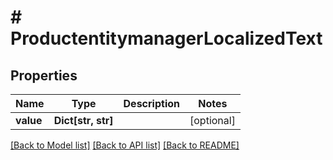# # ProductentitymanagerLocalizedText


## Properties 


Name | Type | Description | Notes
------------ | ------------- | ------------- | -------------
**value**| **Dict[str, str]** |   | [optional]


[[Back to Model list]](../../README.md#models) [[Back to API list]](../../README.md#endpoints) [[Back to README]](../../README.md)

